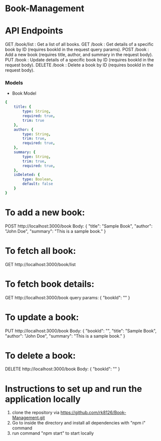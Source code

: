 # Book-Management

# API Endpoints
GET /book/list : Get a list of all books.
GET /book : Get details of a specific book by ID (requires bookId in the request query params).
POST /book : Add a new book (requires title, author, and summary in the request body).
PUT /book : Update details of a specific book by ID (requires bookId in the request body).
DELETE /book : Delete a book by ID (requires bookId in the request body).

### Models
- Book Model
```yaml
{
    title: {
        type: String,
        required: true,
        trim: true
    },
    author: {
        type: String,
        trim: true,
        required: true,
    },
    summary: {
        type: String,
        trim: true,
        required: true,
    },
    isDeleted: {
        type: Boolean,
        default: false
    }
}
```

# To add a new book:
POST http://localhost:3000/book
Body:
{
    "title": "Sample Book",
    "author": "John Doe",
    "summary": "This is a sample book."
}

# To fetch all book:
GET http://localhost:3000/book/list

# To fetch book details:
GET http://localhost:3000/book
query params:
{
    "bookId": ""
}

# To update a book:
PUT http://localhost:3000/book
Body:
{
    "bookId": "",
    "title": "Sample Book",
    "author": "John Doe",
    "summary": "This is a sample book."
}

# To delete a book:
DELETE http://localhost:3000/book
Body:
{
    "bookId": ""
}

# Instructions to set up and run the application locally
1. clone the repository via https://github.com/rk8126/Book-Management.git
2. Go to inside the directory and install all dependencies with "npm i" command
3. run command "npm start" to start locally